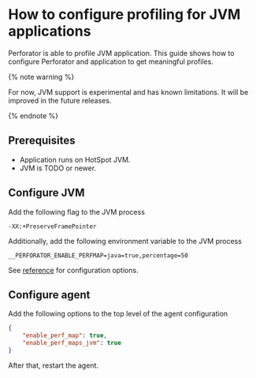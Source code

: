 # How to configure profiling for JVM applications

Perforator is able to profile JVM application.
This guide shows how to configure Perforator and application to get meaningful profiles.

{% note warning %}

For now, JVM support is experimental and has known limitations.
It will be improved in the future releases.

{% endnote %}

## Prerequisites

* Application runs on HotSpot JVM.
* JVM is TODO or newer.

## Configure JVM

Add the following flag to the JVM process

```
-XX:+PreserveFramePointer
```

Additionally, add the following environment variable to the JVM process

```
__PERFORATOR_ENABLE_PERFMAP=java=true,percentage=50
```

See [reference](../reference/perfmap.md#configuration) for configuration options.

## Configure agent

Add the following options to the top level of the agent configuration

```json
{
    "enable_perf_map": true,
    "enable_perf_maps_jvm": true
}
```

After that, restart the agent.
